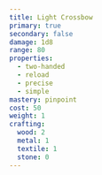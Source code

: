 ```yaml
---
title: Light Crossbow
primary: true
secondary: false
damage: 1d8
range: 80
properties:
  - two-handed
  - reload
  - precise
  - simple
mastery: pinpoint
cost: 50
weight: 1
crafting:
  wood: 2
  metal: 1
  textile: 1
  stone: 0
---
```

